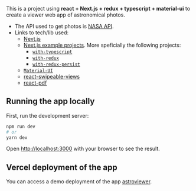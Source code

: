 This is a project using **react + Next.js + redux + typescript + material-ui** to create a viewer web app of astronomical photos.

- The API used to get photos is [NASA API](https://api.nasa.gov/).
- Links to tech/lib used:
  - [Next.js](https://nextjs.org/)
  - [Next.js example projects](https://github.com/vercel/next.js/tree/canary/examples). More speficially the following projects:
    - [`with-typescript`](https://github.com/vercel/next.js/tree/canary/examples/with-typescript)
    - [`with-redux`](https://github.com/vercel/next.js/tree/canary/examples/with-redux)
    - [`with-redux-persist`](https://github.com/vercel/next.js/tree/canary/examples/with-redux-persist)
  - [`Material-UI`](https://material-ui.com/)
  - [react-swipeable-views](https://react-swipeable-views.com/)
  - [react-pdf](https://react-pdf.org/)

## Running the app locally

First, run the development server:

```bash
npm run dev
# or
yarn dev
```

Open [http://localhost:3000](http://localhost:3000) with your browser to see the result.

## Vercel deployment of the app

You can access a demo deployment of the app [astroviewer](https://astroviewer.vercel.app).
